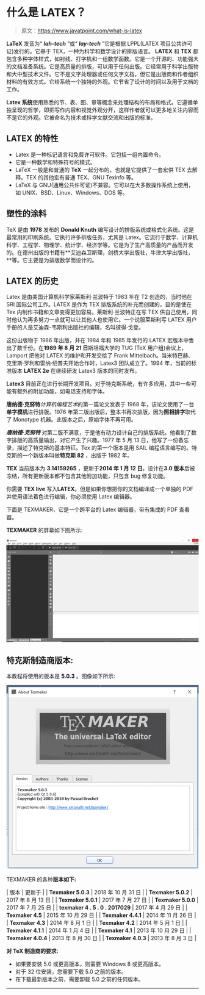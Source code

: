 # 什么是 LATEX？

> 原文：<https://www.javatpoint.com/what-is-latex>

**LaTeX** 发音为“ ***lah-tech*** ”或“ ***lay-tech*** ”它是根据 LPPL(LATEX 项目公共许可证)发行的。它基于 TEX，一种为科学和数学设计的排版语言。 **LATEX** 和 **TEX** 都包含多种字体样式，如衬线、打字机和一组数学函数。它是一个开源的、功能强大的文档准备系统。它是高质量的排版，可以用于任何出版。它经常用于科学出版物和大中型技术文件。它不是文字处理器或任何文字文档，但它是出版商和作者组织材料的有效方式。它给系统一个独特的外观。它节省了设计的时间以及用于文档的工作。

**Latex 系统**使用熟悉的节、表、图、章等概念来处理结构的布局和格式。它遵循单独呈现的哲学，即把写作内容和视觉外观分开，这样作者就可以更多地关注内容而不是它的外观。它被命名为技术或科学文献交流和出版的标准。

## LATEX 的特性

*   Latex 是一种标记语言和免费许可软件。它包括一组内置命令。
*   它是一种数学和特殊符号的模式。
*   LaTeX 一般是和普通的 **TeX** 一起分布的，也就是它提供了一套宏供 TEX 去解释。TEX 的其他宏有普通 TEX、GNU Texinfo 等。
*   LaTeX 与 GNU(通用公共许可证)不兼容。它可以在大多数操作系统上使用，如 UNIX、BSD、Linux、Windows、DOS 等。

## 塑性的涂料

TeX 是由 **1978** 发布的 **Donald Knuth** 编写设计的排版系统或格式化系统。这是最常用的印刷系统。它执行许多排版任务，尤其是 Latex。它流行于数学、计算机科学、工程学、物理学、统计学、经济学等。它是为了生产高质量的产品而开发的。在德州出版的书籍有**艾迪森卫斯理，剑桥大学出版社，牛津大学出版社，**等。它主要是为排版数学而设计的。

## LATEX 的历史

Latex 是由美国计算机科学家莱斯利·兰波特于 1983 年在 T2 创造的，当时他在 SRI 国际公司工作。LATEX 是作为 TEX 排版系统的补充而创建的，目的是使在 Tex 内制作书籍和文章变得更加容易。莱斯利·兰波特正在写 TEX 供自己使用，同时他认为再多努力一点就可以让其他人也使用它。一个说服莱斯利写 LATEX 用户手册的人是艾迪森-韦斯利出版社的编辑，名叫彼得·戈登。

这份出版物于 1986 年出版，并在 1984 年和 1985 年发行的 LATEX 宏版本中售出了数千份。在**1989 年 8 月 21 日**斯坦福大学的 TUG (TeX 用户组)会议上，Lamport 把他对 LATEX 的维护和开发交给了 Frank Mittelbach。当米特巴赫、克里斯·罗利和雷纳·绍普夫开始合作时，Latex3 团队成立了。1994 年，当前的标准版本 **LATEX 2e** 在继续研发 Latex3 版本的同时发布。

**Latex3** 目前正在进行长期开发项目。对于特克斯系统，有许多应用，其中一些可能有额外的附加功能，如电话支持和字体。

**唐纳德·克努特***计算机编程艺术*的第一篇论文发表于 1968 年，该论文使用了一台**单字模机**进行排版。1976 年第二版出版后，整本书再次排版，因为**照相排字**取代了 Monotype 机器。此版本之后，原始字体不再可用。

***唐纳德·克努特*** 对第二版不满意，于是他有动力设计自己的排版系统。他看到了数字排版的高质量输出，对它产生了兴趣。1977 年 5 月 13 日，他写了一份备忘录，描述了特克斯的基本特征。Tex 的第一个版本是用 SAIL 编程语言编写的。特克斯的一个新版本叫做**特克斯 82** ，出版于 1982 年。

**TEX** 当前版本为 **3.14159265** ，更新于**2014 年 1 月 12 日**。设计在**3.0 版本**后被冻结，所有更新版本都不包含其他附加功能，只包含 bug 修复功能。

你需要 **TEX live** 写入**LATEX**。但是如果你想把你的文档编译成一个单独的 PDF 并使用语法着色进行编辑，你必须使用 Latex 编辑器。

下面是 TEXMAKER，它是一个跨平台的 Latex 编辑器，带有集成的 PDF 查看器。

**TEXMAKER** 的屏幕如下图所示:

![What is Latex](img/84bee7a2340fd1d0811c0eca9298cc02.png)

## 特克斯制造商版本:

本教程将使用的版本是 **5.0.3** 。图像如下所示:

![What is Latex](img/c655b58c7b7a4eb6bff9acae0ad7749f.png)

TEXMAKER 的各种**版本如下:**

| 版本 | 更新于 |
| **Texmaker 5.0.3** | 2018 年 10 月 31 日 |
| **Texmaker 5.0.2** | 2017 年 8 月 13 日 |
| **Texmaker 5.0.1** | 2017 年 7 月 27 日 |
| **Texmaker 5.0.0** | 2017 年 7 月 25 日 |
| **texmaker 4 . 5 . 0 . 2017029** | 2017 年 4 月 29 日 |
| **Texmaker 4.5** | 2015 年 10 月 29 日 |
| **Texmaker 4.4.1** | 2014 年 11 月 26 日 |
| **Texmaker 4.3** | 2014 年 8 月 1 日 |
| **Texmaker 4.2** | 2014 年 5 月 1 日 |
| **Texmaker 4.1.1** | 2014 年 1 月 4 日 |
| **Texmaker 4.1** | 2013 年 10 月 29 日 |
| **Texmaker 4.0.4** | 2013 年 8 月 30 日 |
| **Texmaker 4.0.3** | 2013 年 8 月 3 日 |

**对 TeX 制造商的要求:**

*   如果要安装 5.0 或更高版本，则需要 Windows 8 或更高版本。
*   对于 32 位安装，您需要下载 5.0 之前的版本。
*   在下载最新版本之前，需要卸载 5.0 之前的任何版本。

* * *